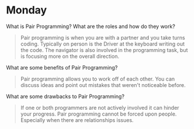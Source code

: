 # Monday
What is Pair Programming? What are the roles and how do they work?
>Pair programming is when you are with a partner and you take turns coding. Typically on person is the Driver at the keyboard writing out the code. The navigator is also involved in the programming task, but is focusing more on the overall direction.

What are some benefits of Pair Programming?
>Pair programming allows you to work off of each other. You can discuss ideas and point out mistakes that weren't noticeable before. 

What are some drawbacks to Pair Programming?
>If one or both programmers are not actively involved it can hinder your progress. Pair programming cannot be forced upon people. Especially when there are relationships issues.